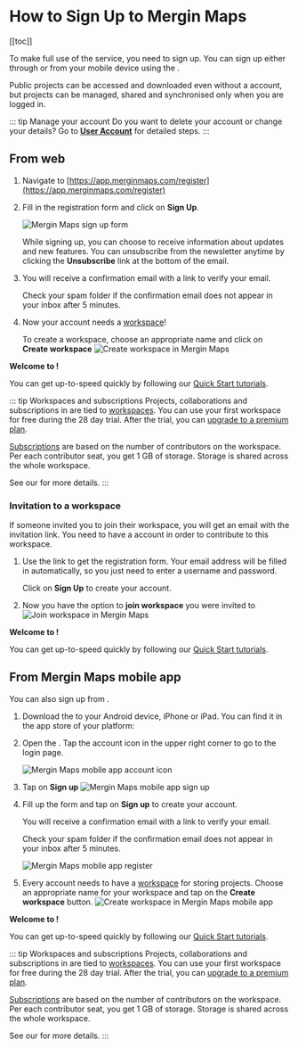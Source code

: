 # How to Sign Up to Mergin Maps
[[toc]]

To make full use of the <MainPlatformNameLink /> service, you need to sign up. You can sign up either through <MainDomainNameLink /> or from your mobile device using the <MobileAppName />.

Public projects can be accessed and downloaded even without a <MainPlatformNameLink /> account, but projects can be managed, shared and synchronised only when you are logged in.

::: tip Manage your account
Do you want to delete your account or change your details? Go to [**User Account**](../../manage/account/) for detailed steps.
:::

## From web

1. Navigate to [https://app.merginmaps.com/register](https://app.merginmaps.com/register)

2. Fill in the registration form and click on **Sign Up**. 

   ![Mergin Maps sign up form](./mergin-web-sign-up.jpg "Mergin Maps sign up form")

   While signing up, you can choose to receive information about updates and new features. You can unsubscribe from the <MainPlatformName /> newsletter anytime by clicking the **Unsubscribe** link at the bottom of the email.
  
3. You will receive a confirmation email with a link to verify your email.

   Check your spam folder if the confirmation email does not appear in your inbox after 5 minutes.

4. Now your account needs a [workspace](../../manage/workspaces/)! 

   To create a workspace, choose an appropriate name and click on **Create workspace**
   ![Create workspace in Mergin Maps](./create-workspace.jpg "Create workspace in Mergin Maps")

**Welcome to <MainPlatformNameLink />!**

You can get up-to-speed quickly by following our [Quick Start tutorials](../../tutorials/capturing-first-data/index.md).

   ::: tip Workspaces and subscriptions
   Projects, collaborations and subscriptions in <MainPlatformNameLink /> are tied to [workspaces](../../manage/workspaces/). You can use your first  workspace for free during the 28 day trial. After the trial, you can [upgrade to a premium plan](../../manage/subscriptions/#how-to-upgrade-a-subscription-from-the-trial-plan).
   
   [Subscriptions](../../manage/subscriptions) are based on the number of contributors on the workspace. Per each contributor seat, you get 1 GB of storage. Storage is shared across the whole workspace.
   
   See our <MainDomainNameLink id="pricing" desc="pricing page"/> for more details.
   :::

### Invitation to a workspace
If someone invited you to join their workspace, you will get an email with the invitation link. You need to have a <MainPlatformName /> account in order to contribute to this workspace. 

1. Use the link to get the registration form. Your email address will be filled in automatically, so you just need to enter a username and password. 

   Click on **Sign Up** to create your account.

2. Now you have the option to **join workspace** you were invited to
   ![Join workspace in Mergin Maps](./join-workspace.jpg "Join workspace in Mergin Maps")

**Welcome to <MainPlatformNameLink />!**

You can get up-to-speed quickly by following our [Quick Start tutorials](../../tutorials/capturing-first-data/index.md).


## From Mergin Maps mobile app
You can also sign up from <MobileAppName />.

1. Download the <MobileAppNameShort /> to your Android device, iPhone or iPad. You can find it in the app store of your platform:
   <AppDownload></AppDownload>

2. Open the <MobileAppNameShort />. Tap the account icon in the upper right corner to go to the login page.
   
   ![Mergin Maps mobile app account icon](./mobile-app-account-icon.jpg "Mergin Maps mobile app account icon")
   
3. Tap on **Sign up**
   ![Mergin Maps mobile app sign up](./mobile-app-sign-up.jpg "Mergin Maps mobile app sign up")
   
4. Fill up the form and tap on **Sign up** to create your account.
   
   You will receive a confirmation email with a link to verify your email.

   Check your spam folder if the confirmation email does not appear in your inbox after 5 minutes.
   
   ![Mergin Maps mobile app register](./mobile-app-sign-up-form.jpg "Mergin Maps mobile app register")
   
5. Every account needs to have a [workspace](../../manage/workspaces/) for storing projects. Choose an appropriate name for your workspace and tap on the **Create workspace** button.
   ![Create workspace in Mergin Maps mobile app](./mobile-app-create-workspace.jpg "Create workspace in Mergin Maps mobile app")

**Welcome to <MainPlatformNameLink />!**

You can get up-to-speed quickly by following our [Quick Start tutorials](../../tutorials/capturing-first-data/index.md).

   ::: tip Workspaces and subscriptions
   Projects, collaborations and subscriptions in <MainPlatformNameLink /> are tied to [workspaces](../../manage/workspaces/). You can use your first  workspace for free during the 28 day trial. After the trial, you can [upgrade to a premium plan](../../manage/subscriptions/#how-to-upgrade-a-subscription-from-the-trial-plan).
   
   [Subscriptions](../../manage/subscriptions) are based on the number of contributors on the workspace. Per each contributor seat, you get 1 GB of storage. Storage is shared across the whole workspace.
   
   See our <MainDomainNameLink id="pricing" desc="pricing page"/> for more details.
   :::

